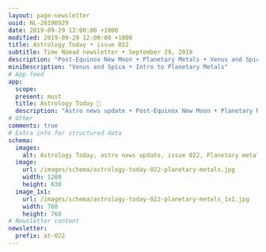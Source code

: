 ```yaml
---
layout: page-newsletter
uuid: NL-20190929
date: 2019-09-29 12:00:00 +1000
modified: 2019-09-29 12:00:00 +1000
title: Astrology Today • issue 022
subtitle: Time Nomad newsletter • September 29, 2019
description: "Post-Equinox New Moon • Planetary Metals • Venus and Spica, the fixed star… read our regular astrological knowledge stories and news updates."
miniDescription: "Venus and Spica • Intro to Planetary Metals"
# App feed
app:
  scope: 
  present: must
  title: Astrology Today 🌚
  description: "Astro news update • Post-Equinox New Moon • Planetary Metals • Venus and Spica, the fixed star"
# Other
comments: true
# Extra info for structured data
schema:
  images:
    alt: Astrology Today, astro news update, issue 022, Planetary metals and their Magical Dialectics
  image:
    url: /images/schema/astrology-today-022-planetary-metals.jpg
    width: 1200
    height: 630
  image_1x1:
    url: /images/schema/astrology-today-022-planetary-metals_1x1.jpg
    width: 760
    height: 760
# Newsletter content
newsletter:
  prefix: at-022
---
```


